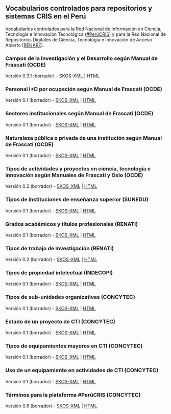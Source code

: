 ## Vocabularios controlados para repositorios y sistemas CRIS en el Perú

Vocabularios controlados para la Red Nacional de Información en Ciencia, Tecnología e Innovación Tecnológica ([\#PerúCRIS](http://perucris.concytec.gob.pe)) y para la Red Nacional de Repositorios Digitales de Ciencia, Tecnología e Innovación de Acceso Abierto ([RENARE](http://portal.concytec.gob.pe/index.php/informacion-cti/alicia/red-nacional-de-repositorios-digitales-de-ciencia-tecnologia-e-innovacion-de-acceso-abierto-renare)). 

### Campos de la Investigación y el Desarrollo según Manual de Frascati (OCDE)

Versión 0.3.1 (borrador) - [SKOS-XML](ocde_ford.xml) \| [HTML](ocde_ford.html)

### Personal I+D por ocupación según Manual de Frascati (OCDE)

Versión 0.1 (borrador) - [SKOS-XML](ocde_tipoOcupacion.xml) \| [HTML](ocde_tipoOcupacion.html)

### Sectores institucionales según Manual de Frascati (OCDE)

Versión 0.1 (borrador) - [SKOS-XML](ocde_sectorInstitucional.xml) \| [HTML](ocde_sectorInstitucional.html)

### Naturaleza pública o privada de una institución según Manual de Frascati (OCDE)

Versión 0.1 (borrador) - [SKOS-XML](ocde_naturalezaInstitucion.xml) \| [HTML](ocde_naturalezaInstitucion.html)

### Tipos de actividades y proyectos en ciencia, tecnología e innovación según Manuales de Frascati y Oslo (OCDE)

Versión 0.2 (borrador) - [SKOS-XML](ocde_tipoProyecto.xml) \| [HTML](ocde_tipoProyecto.html)

### Tipos de instituciones de enseñanza superior (SUNEDU)

Versión 0.1 (borrador) - [SKOS-XML](sunedu_tipoInstitucion.xml) \| [HTML](sunedu_tipoInstitucion.html)

### Grados académicos y títulos profesionales (RENATI)

Versión 0.1 (borrador) - [SKOS-XML](renati_level.xml) \| [HTML](renati_level.html)

### Tipos de trabajo de investigación (RENATI)

Versión 0.2 (borrador) - [SKOS-XML](renati_type.xml) \| [HTML](renati_type.html)

### Tipos de propiedad intelectual (INDECOPI)

Versión 0.1 (borrador) - [SKOS-XML](indecopi_propiedadIntelectual.xml) \| [HTML](indecopi_propiedadIntelectual.html)

### Tipos de sub-unidades organizativas (CONCYTEC)

Versión 0.1 (borrador) - [SKOS-XML](concytec_tipoSubunidad.xml) \| [HTML](concytec_tipoSubunidad.html)

### Estado de un proyecto de CTI (CONCYTEC)

Versión 0.1 (borrador) - [SKOS-XML](concytec_estadoProyecto.xml) \| [HTML](concytec_estadoProyecto.html)

### Tipos de equipamientos mayores en CTI (CONCYTEC)

Versión 0.1 (borrador) - [SKOS-XML](concytec_equipamiento.xml) \| [HTML](concytec_equipamiento.html)

### Uso de un equipamiento en actividades de CTI (CONCYTEC)

Versión 0.1 (borrador) - [SKOS-XML](concytec_usoEquipamiento.xml) \| [HTML](concytec_usoEquipamiento.html)

### Términos para la plataforma #PerúCRIS (CONCYTEC)

Versión 0.6 (borrador) - [SKOS-XML](concytec_terminos.xml) \| [HTML](concytec_terminos.html)


